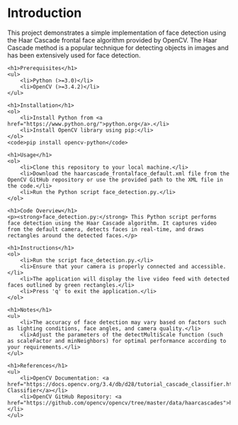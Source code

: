 <!DOCTYPE html>
<html lang="en">
<head>
    <meta charset="UTF-8">
    <meta name="viewport" content="width=device-width, initial-scale=1.0">
    <title>Face Detection using Haar Cascade Algorithm</title>
</head>
<body>
    <h1>Introduction</h1>
    <p>This project demonstrates a simple implementation of face detection using the Haar Cascade frontal face algorithm provided by OpenCV. The Haar Cascade method is a popular technique for detecting objects in images and has been extensively used for face detection.</p>

    <h1>Prerequisites</h1>
    <ul>
        <li>Python (>=3.0)</li>
        <li>OpenCV (>=3.4.2)</li>
    </ul>

    <h1>Installation</h1>
    <ol>
        <li>Install Python from <a href="https://www.python.org/">python.org</a>.</li>
        <li>Install OpenCV library using pip:</li>
    </ol>
    <code>pip install opencv-python</code>

    <h1>Usage</h1>
    <ol>
        <li>Clone this repository to your local machine.</li>
        <li>Download the haarcascade_frontalface_default.xml file from the OpenCV GitHub repository or use the provided path to the XML file in the code.</li>
        <li>Run the Python script face_detection.py.</li>
    </ol>

    <h1>Code Overview</h1>
    <p><strong>face_detection.py:</strong> This Python script performs face detection using the Haar Cascade algorithm. It captures video from the default camera, detects faces in real-time, and draws rectangles around the detected faces.</p>

    <h1>Instructions</h1>
    <ol>
        <li>Run the script face_detection.py.</li>
        <li>Ensure that your camera is properly connected and accessible.</li>
        <li>The application will display the live video feed with detected faces outlined by green rectangles.</li>
        <li>Press 'q' to exit the application.</li>
    </ol>

    <h1>Notes</h1>
    <ul>
        <li>The accuracy of face detection may vary based on factors such as lighting conditions, face angles, and camera quality.</li>
        <li>Adjust the parameters of the detectMultiScale function (such as scaleFactor and minNeighbors) for optimal performance according to your requirements.</li>
    </ul>

    <h1>References</h1>
    <ul>
        <li>OpenCV Documentation: <a href="https://docs.opencv.org/3.4/db/d28/tutorial_cascade_classifier.html">Cascade Classifier</a></li>
        <li>OpenCV GitHub Repository: <a href="https://github.com/opencv/opencv/tree/master/data/haarcascades">haarcascades</a></li>
    </ul>
</body>
</html>
